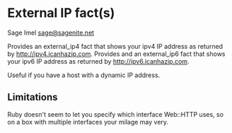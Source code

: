 # External IP fact(s)

Sage Imel <sage@sagenite.net>

Provides an external_ip4 fact that shows your ipv4 IP address as returned by http://ipv4.icanhazip.com. Provides and an external_ip6 fact that shows your ipv6 IP address as returned by http://ipv6.icanhazip.com.

Useful if you have a host with a dynamic IP address.

## Limitations

Ruby doesn't seem to let you specify which interface Web::HTTP uses, so on a box with multiple interfaces your milage may very.
